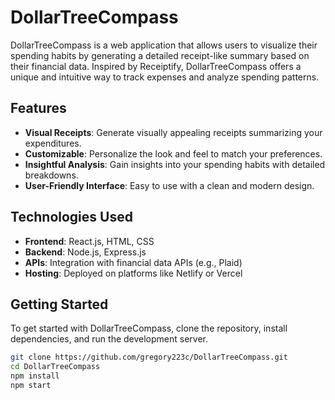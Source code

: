 # DollarTreeCompass

DollarTreeCompass is a web application that allows users to visualize their spending habits by generating a detailed receipt-like summary based on their financial data. Inspired by Receiptify, DollarTreeCompass offers a unique and intuitive way to track expenses and analyze spending patterns.

## Features

- **Visual Receipts**: Generate visually appealing receipts summarizing your expenditures.
- **Customizable**: Personalize the look and feel to match your preferences.
- **Insightful Analysis**: Gain insights into your spending habits with detailed breakdowns.
- **User-Friendly Interface**: Easy to use with a clean and modern design.

## Technologies Used

- **Frontend**: React.js, HTML, CSS
- **Backend**: Node.js, Express.js
- **APIs**: Integration with financial data APIs (e.g., Plaid)
- **Hosting**: Deployed on platforms like Netlify or Vercel

## Getting Started

To get started with DollarTreeCompass, clone the repository, install dependencies, and run the development server.


```bash
git clone https://github.com/gregory223c/DollarTreeCompass.git
cd DollarTreeCompass
npm install
npm start

